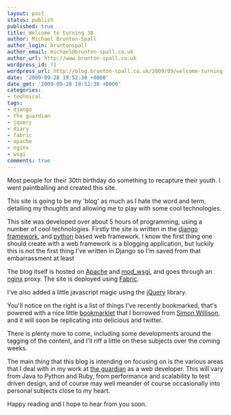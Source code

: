 ```yaml
---
layout: post
status: publish
published: true
title: Welcome to turning 30
author: Michael Brunton-Spall
author_login: bruntonspall
author_email: michael@brunton-spall.co.uk
author_url: http://www.brunton-spall.co.uk
wordpress_id: 71
wordpress_url: http://blog.brunton-spall.co.uk/2009/09/welcome-turning-30/
date: '2009-09-28 19:52:30 +0000'
date_gmt: '2009-09-28 19:52:30 +0000'
categories:
- technical
tags:
- django
- the guardian
- jquery
- diary
- fabric
- apache
- nginx
- wsgi
comments: true
---
```

<p>Most people for their 30th birthday do something to recapture their youth. I went paintballing and created this site.</p>
<p>This site is going to be my 'blog' as much as I hate the word and term, detailing my thoughts and allowing me to play with some cool technologies.</p>
<p>This site was developed over about 5 hours of programming, using a number of cool technologies. Firstly the site is written in the <a href="http://www.djangoproject.net">django framework</a>, and <a href="http://www.python.org">python</a> based web framework. I know the first thing one should create with a web framework is a blogging application, but luckily this is not the first thing I've written in Django so I'm saved from that embarrassment at least</p>
<p>The blog itself is hosted on <a href="http://httpd.apache.org">Apache</a> and <a href="http://code.google.com/p/modwsgi/">mod_wsgi</a>, and goes through an <a href="http://nginx.net/">nginx</a> proxy. The site is deployed using <a href="http://fabfile.org">Fabric</a>.</p>
<p>I've also added a little javascript magic using the <a href="http://jquery.com">jQuery</a> library.</p>
<p>You'll notice on the right is a list of things I've recently bookmarked, that's powered with a nice little <a href="http://gist.github.com/191220">bookmarklet</a> that I borrowed from <a href="http://www.simonwillison.net">Simon Willison</a>, and it will soon be replicating into delicious and twitter.</p>
<p>There is plenty more to come, including some developments around the tagging of the content, and I'll riff a little on these subjects over the coming weeks.</p>
<p>The main thing that this blog is intending on focusing on is the various areas that I deal with in my work at <a href="http://www.guardian.co.uk">the guardian</a> as a web developer. This will vary from Java to Python and Ruby, from performance and scalability to test driven design, and of course may well meander of course occasionally into personal subjects close to my heart.</p>
<p>Happy reading and I hope to hear from you soon.</p>

